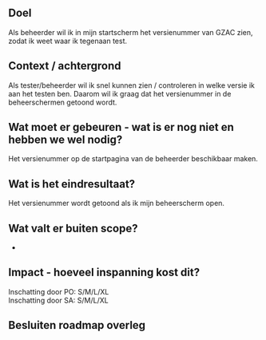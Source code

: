 ## Doel

Als beheerder wil ik in mijn startscherm het versienummer van GZAC zien, zodat ik weet waar ik tegenaan test. 

## Context / achtergrond

Als tester/beheerder wil ik snel kunnen zien / controleren in welke versie ik aan het testen ben. 
Daarom wil ik graag dat het versienummer in de beheerschermen getoond wordt.

## Wat moet er gebeuren - wat is er nog niet en hebben we wel nodig?

Het versienummer op de startpagina van de beheerder beschikbaar maken.

## Wat is het eindresultaat?

Het versienummer wordt getoond als ik mijn beheerscherm open.

## Wat valt er buiten scope?

-

## Impact - hoeveel inspanning kost dit? 
Inschatting door PO: S/M/L/XL  
Inschatting door SA: S/M/L/XL  

## Besluiten roadmap overleg
